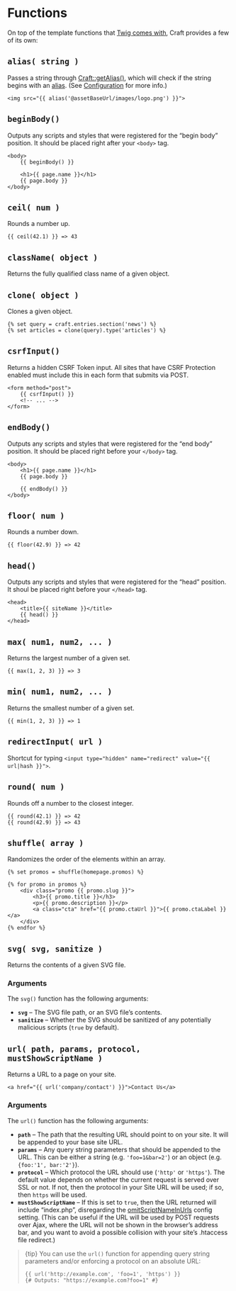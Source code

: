 # Functions

On top of the template functions that [Twig comes with](http://twig.sensiolabs.org/doc/functions/index.html), Craft provides a few of its own:


## `alias( string )`

Passes a string through [Craft::getAlias()](http://www.yiiframework.com/doc-2.0/yii-baseyii.html#getAlias()-detail), which will check if the string begins with an [alias](http://www.yiiframework.com/doc-2.0/guide-concept-aliases.html). (See [Configuration](../configuration.md#aliases) for more info.)

```twig
<img src="{{ alias('@assetBaseUrl/images/logo.png') }}">
```

## `beginBody()`

Outputs any scripts and styles that were registered for the “begin body” position. It should be placed right after your `<body>` tag.

```twig
<body>
    {{ beginBody() }}

    <h1>{{ page.name }}</h1>
    {{ page.body }}
</body>
```

## `ceil( num )`

Rounds a number up.

```twig
{{ ceil(42.1) }} => 43
```

## `className( object )`

Returns the fully qualified class name of a given object.

## `clone( object )`

Clones a given object.

```twig
{% set query = craft.entries.section('news') %}
{% set articles = clone(query).type('articles') %}
```

## `csrfInput()`

Returns a hidden CSRF Token input. All sites that have CSRF Protection enabled must include this in each form that submits via POST.

```twig
<form method="post">
    {{ csrfInput() }}
    <!-- ... -->
</form>
```

## `endBody()`

Outputs any scripts and styles that were registered for the “end body” position. It should be placed right before your `</body>` tag.

```twig
<body>
    <h1>{{ page.name }}</h1>
    {{ page.body }}

    {{ endBody() }}
</body>
```

## `floor( num )`

Rounds a number down.

```twig
{{ floor(42.9) }} => 42
```

## `head()`

Outputs any scripts and styles that were registered for the “head” position. It shoul be placed right before your `</head>` tag. 

```twig
<head>
    <title>{{ siteName }}</title>
    {{ head() }}
</head>
```

## `max( num1, num2, ... )`

Returns the largest number of a given set.

```twig
{{ max(1, 2, 3) }} => 3
```

## `min( num1, num2, ... )`

Returns the smallest number of a given set.

```twig
{{ min(1, 2, 3) }} => 1
```

## `redirectInput( url )`

Shortcut for typing `<input type="hidden" name="redirect" value="{{ url|hash }}">`.

## `round( num )`

Rounds off a number to the closest integer.

```twig
{{ round(42.1) }} => 42
{{ round(42.9) }} => 43
```

## `shuffle( array )`

Randomizes the order of the elements within an array.

```twig
{% set promos = shuffle(homepage.promos) %}

{% for promo in promos %}
    <div class="promo {{ promo.slug }}">
        <h3>{{ promo.title }}</h3>
        <p>{{ promo.description }}</p>
        <a class="cta" href="{{ promo.ctaUrl }}">{{ promo.ctaLabel }}</a>
    </div>
{% endfor %}
```

## `svg( svg, sanitize )`

Returns the contents of a given SVG file.

### Arguments

The `svg()` function has the following arguments:

- **`svg`** – The SVG file path, or an SVG file’s contents.
- **`sanitize`** – Whether the SVG should be sanitized of any potentially malicious scripts (`true` by default).

## `url( path, params, protocol, mustShowScriptName )`

Returns a URL to a page on your site.

```twig
<a href="{{ url('company/contact') }}">Contact Us</a>
```

### Arguments

The `url()` function has the following arguments:

* **`path`** – The path that the resulting URL should point to on your site. It will be appended to your base site URL.
* **`params`** – Any query string parameters that should be appended to the URL. This can be either a string (e.g. `'foo=1&bar=2'`) or an object (e.g. `{foo:'1', bar:'2'}`).
* **`protocol`** – Which protocol the URL should use (`'http'` or `'https'`). The default value depends on whether the current request is served over SSL or not. If not, then the protocol in your Site URL will be used; if so, then `https` will be used.
* **`mustShowScriptName`** – If this is set to `true`, then the URL returned will include “index.php”, disregarding the [omitScriptNameInUrls](https://docs.craftcms.com/api/v3/craft-config-generalconfig.html#$omitScriptNameInUrls-detail) config setting. (This can be useful if the URL will be used by POST requests over Ajax, where the URL will not be shown in the browser’s address bar, and you want to avoid a possible collision with your site’s .htaccess file redirect.)

> {tip} You can use the `url()` function for appending query string parameters and/or enforcing a protocol on an absolute URL:
>
> ```twig
> {{ url('http://example.com', 'foo=1', 'https') }}
> {# Outputs: "https://example.com?foo=1" #}
> ```
